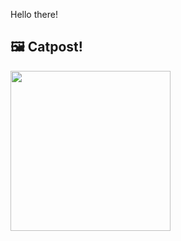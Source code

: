 Hello there!



## 🖼️ Catpost!

<sub>
    <img src="https://cdn2.thecatapi.com/images/g14NR89ZWP.jpg" height="256">
</sub>

